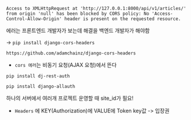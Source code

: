 `Access to XMLHttpRequest at 'http://127.0.0.1:8000/api/v1/articles/' from origin 'null' has been blocked by CORS policy: No 'Access-Control-Allow-Origin' header is present on the requested resource.`

에러는 프론트엔드 개발자가 보는데 해결을 백엔드 개발자가 해야함

-> `pip install django-cors-headers` 

`https://github.com/adamchainz/django-cors-headers`

- `cors 에러`는 비동기 요청(AJAX 요청)에서 뜬다

`pip install dj-rest-auth`

`pip install django-allauth`

하나의 서버에서 여러개 프로젝트 운영할 때 site_id가 필요! 

- `Headers` 에 KEY(Authorization)에 VALUE에 Token key값 -> 입장권

